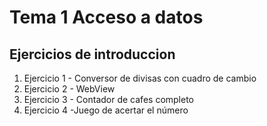 # Tema 1 Acceso a datos
## Ejercicios de introduccion 

1. Ejercicio 1 - Conversor de divisas con cuadro de cambio
2. Ejercicio 2 - WebView
3. Ejercicio 3 - Contador de cafes completo
4. Ejercicio 4 -Juego de acertar el número
